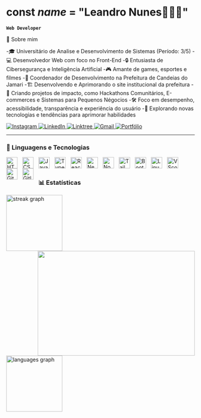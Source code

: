 # const ***name*** = "Leandro Nunes👩🏻‍💻"

**`Web Developer`**

📌 Sobre mim

-🎓 Universitário de Analise e Desenvolvimento de Sistemas (Período: 3/5)
-💻 Desenvolvedor Web com foco no Front-End
-🔒 Entusiasta de Cibersegurança e Inteligência Artificial
-🎮 Amante de games, esportes e filmes
-📍 Coordenador de Desenvolvimento na Prefeitura de Candeias do Jamari
-🏗️ Desenvolvendo e Aprimorando o site institucional da prefeitura
-🔧 Criando projetos de impacto, como Hackathons Comunitários, E-commerces e Sistemas para Pequenos Négocios
-🛠️ Foco em desempenho, acessibilidade, transparência e experiência do usuário
-🚀 Explorando novas tecnologias e tendências para aprimorar habilidades

<p align="left">
    <a href="https://www.instagram.com/[seu-usuario-instagram]/">
        <img
            alt="Instagram"
            title="Me siga no Instagram"
            src="https://img.shields.io/badge/Instagram-%23E4405F.svg?style=for-the-badge&logo=Instagram&logoColor=white"
        />
    </a>
    <a href="https://www.linkedin.com/in/[seu-usuario-linkedin]/">
        <img
            alt="LinkedIn"
            title="Conecte-se comigo no LinkedIn"
            src="https://img.shields.io/badge/linkedin-%230077B5.svg?style=for-the-badge&logo=linkedin&logoColor=white"
        />
    </a>
    <a href="https://linktr.ee/[seu-usuario-linktree]">
        <img
            alt="Linktree"
            title="Acesse meu Linktree"
            src="https://img.shields.io/badge/linktree-39E09B?style=for-the-badge&logo=linktree&logoColor=white"
        />
    </a>
    <a href="https://[seu-portfolio].com">
        <img
            alt="Gmail"
            title="Contate-me no Gmail"
            src="https://img.shields.io/badge/Gmail-D14836?style=for-the-badge&logo=gmail&logoColor=white"
        />
    </a>
    <a href="https://[seu-portfolio].com">
        <img
            alt="Portfólio"
            title="Visite meu portfólio"
            src="https://img.shields.io/badge/Portfolio-255E63?style=for-the-badge&logo=About.me&logoColor=white"
        />
    </a>
</p>

---

### 🤖 Linguagens e Tecnologias

<img
    align="left"
    alt="HTML"
    title="HTML"
    width="30px"
    style="padding-right: 10px;"
    src="https://cdn.jsdelivr.net/gh/devicons/devicon@latest/icons/html5/html5-original.svg"
/>
<img
    align="left"
    alt="CSS"
    title="CSS"
    width="30px"
    style="padding-right: 10px;"
    src="https://cdn.jsdelivr.net/gh/devicons/devicon@latest/icons/css3/css3-original.svg"
/>
<img
    align="left"
    alt="JavaScript"
    title="JavaScript"
    width="30px"
    style="padding-right: 10px;"
    src="https://cdn.jsdelivr.net/gh/devicons/devicon@latest/icons/javascript/javascript-original.svg"
/>
<img
    align="left"
    alt="TypeScript"
    title="TypeScript"
    width="30px"
    style="padding-right: 10px;"
    src="https://cdn.jsdelivr.net/gh/devicons/devicon@latest/icons/typescript/typescript-original.svg"
/>
<img
    align="left"
    alt="React"
    title="React"
    width="30px"
    style="padding-right: 10px;"
    src="https://cdn.jsdelivr.net/gh/devicons/devicon@latest/icons/react/react-original.svg"
/>
<img
    align="left"
    alt="Next.js"
    title="Next.js"
    width="30px"
    style="padding-right: 10px;"
    src="https://cdn.jsdelivr.net/gh/devicons/devicon@latest/icons/nextjs/nextjs-original.svg"
/>
<img
    align="left"
    alt="Node.js"
    title="Node.js"
    width="30px"
    style="padding-right: 10px;"
    src="https://cdn.jsdelivr.net/gh/devicons/devicon@latest/icons/nodejs/nodejs-original.svg"
/>
<img
    align="left"
    alt="Tailwind"
    title="Tailwind"
    width="30px"
    style="padding-right: 10px;"
    src="https://cdn.jsdelivr.net/gh/devicons/devicon@latest/icons/tailwindcss/tailwindcss-original.svg"
/>
<img
    align="left"
    alt="Bootstrap"
    title="Bootstrap"
    width="30px"
    style="padding-right: 10px;"
    src="https://cdn.jsdelivr.net/gh/devicons/devicon@latest/icons/bootstrap/bootstrap-original.svg"
/>
<img
    align="left"
    alt="Linux"
    title="Linux"
    width="30px"
    style="padding-right: 10px;"
    src="https://cdn.jsdelivr.net/gh/devicons/devicon@latest/icons/linux/linux-original.svg"
/>
<img
    align="left"
    alt="VScode"
    title="VScode"
    width="30px"
    style="padding-right: 10px;"
    src="https://cdn.jsdelivr.net/gh/devicons/devicon@latest/icons/vscode/vscode-original.svg"
/>
<img
    align="left"
    alt="Git"
    title="Git"
    width="30px"
    style="padding-right: 10px;"
    src="https://cdn.jsdelivr.net/gh/devicons/devicon@latest/icons/git/git-original.svg"
/>
<img
    align="left"
    alt="Gitlab"
    title="Gitlab"
    width="30px"
    style="padding-right: 10px;"
    src="https://cdn.jsdelivr.net/gh/devicons/devicon@latest/icons/gitlab/gitlab-original.svg"
/>

<br/>
<br/>

### 📊 Estatísticas

<p>
<div align="left">
  <img src="https://streak-stats.demolab.com?user=devleandronunes&locale=en&mode=weekly&theme=dark&hide_border=true&border_radius=5&order=3" height="150" alt="streak graph"  />
  <img  align=right height="280" src="https://media0.giphy.com/media/v1.Y2lkPTc5MGI3NjExbTU3ZzJiamJkZDY0cWZoOGsxOXl6NHZzdG5vd2lhOXN4d28zZGljZiZlcD12MV9pbnRlcm5hbF9naWZfYnlfaWQmY3Q9Zw/KBDzqHidthiHbeus6B/giphy.gif" width="420px"/>
</div>
<div align="left">
  <img src="https://github-readme-stats.vercel.app/api/top-langs?username=devleandronunes&locale=en&hide_title=false&layout=compact&card_width=320&langs_count=5&theme=dark&hide_border=true&order=2" height="150" alt="languages graph"  />
</div>
</p>
